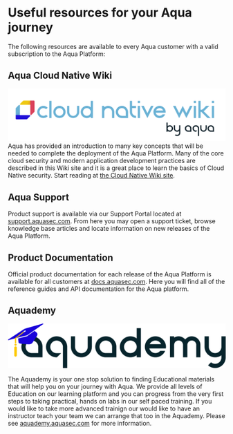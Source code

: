 # Useful resources for your Aqua journey

The following resources are available to every Aqua customer with a valid subscription to the Aqua Platform:

## Aqua Cloud Native Wiki

![Aqua Cloud Native](../image/wiki-site.png)
Aqua has provided an introduction to many key concepts that will be needed to complete the deployment of the Aqua Platform. Many of the core cloud security and modern application development practices are described in this Wiki site and it is a great place to learn the basics of Cloud Native security. Start reading at [the Cloud Native Wiki site](https://www.aquasec.com/cloud-native-academy/cspm/cloud-security/).

## Aqua Support

Product support is available via our Support Portal located at [support.aquasec.com](https://support.aquasec.com). From here you may open a support ticket, browse knowledge base articles and locate information on new releases of the Aqua Platform. 

## Product Documentation

Official product documentation for each release of the Aqua Platform is available for all customers at [docs.aquasec.com](https://docs.aquasec.com). Here you will find all of the reference guides and  API documentation for the Aqua platform. 

## Aquademy

![Aqua Aquademy](../image/aquademy.png)

The Aquademy is your one stop solution to finding Educational materials that will help you on your journey with Aqua. We provide all levels of Education on our learning platform and you can progress from the very first steps to taking practical, hands on labs in our self paced training. If you would like to take more advanced trainign our would like to have an instructor teach your team we can arrange that too in the Aquademy. Please see [aquademy.aquasec.com](https://aquademy.aquasec.com) for more information. 